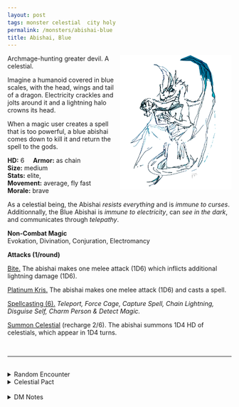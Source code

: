 ```yaml
---
layout: post
tags: monster celestial  city holy
permalink: /monsters/abishai-blue
title: Abishai, Blue
---
```


<img align="right" width=250px src="/images/abishaiblue.png">

Archmage-hunting greater devil. A celestial.

Imagine a humanoid covered in blue scales, with the head, wings and tail of a dragon. Electricity crackles and jolts around it and a lightning halo crowns its head. 

When a magic user creates a spell that is too powerful, a blue abishai comes down to kill it and return the spell to the gods.

**HD:** 6  &nbsp; &nbsp;  **Armor:** as chain <br>
**Size:** medium <br>
**Stats:** elite,  <br>
**Movement:** average, fly fast <br>
**Morale:** brave <br>

As a celestial being, the Abishai *resists everything* and is *immune to curses*. Additionnally, the Blue Abishai is *immune to electricity*, can *see in the dark*, and communicates through *telepathy*.

**Non-Combat Magic** <br>
Evokation, Divination, Conjuration, Electromancy

**Attacks (1/round)**

<ins>Bite.</ins> The abishai makes one melee attack (1D6) which inflicts additional lightning damage (1D6).

<ins>Platinum Kris.</ins> The abishai makes one melee attack (1D6) and casts a spell.

<ins>Spellcasting (6).</ins> *Teleport, Force Cage, Capture Spell, Chain Lightning, Disguise Self, Charm Person & Detect Magic.*

<ins>Summon Celestial</ins> (recharge 2/6). The abishai summons 1D4 HD of celestials, which appear in 1D4 turns.

<br>

---

<br>

<details markdown="1">
<summary>Random Encounter</summary>
1. **Monster:** 1 blue abishai.
1. **Lair:** An arcane vault, sealed in lightning and containing a hoard of arcane lore. <br>	&nbsp; OR <br>	**Omen:** A tear in space crackles with electricity.
1. **Spoor:** The content of a wizard’s study, scattered and crackling with lightning.
1. **Tracks:** The air crackling with arcane energy.
1. **Trace:**  [Rumor] A local wizard has disappeared, hit by lightning.
1. **Trace:** A mysterious semi-hidden orb, inert. Actually scries the mind of magic users.
</details>

<details markdown="1">
<summary>Celestial Pact</summary>
Evil celestials give the reward and the quest at the same time, then try to make accomplishing the quest impossible within the decided time frame. Good celestials give a quest first and the reward upon completion. The price of breaking a pact is always your soul. 

**Reward:**

1. An orb which creates an arc of electricity between it and any magic nearby.
1. A grimoire with 3 random spells.
1. You grow blue dragon scales with gives you protection like leather armor.
1. A blue [Imp](/monsters/imp) follower.
1. One blue horn that absorbs electricity like the [Fourth Ward](https://saltygoo.github.io/2020/11/13/the-ten-wards/).
1. Access to a well equipped wizard lab hidden in a permanent lightning storm in the astral sea.

**Quest:**

1. You must discover a spell powerful enough to destroy an army. Ensure you are the only one to know it.
1. You must kill an archmage who knows too much.
1. You must discover a spell that can kill or trap wizards.
1. You must kill the apprentice of an ancient dragon.
1. You must enslave a wizard.
1. You must steal a legendary artifact.
</details>

<br>

<details markdown="1">
<summary>DM Notes</summary>
I love devils, I'd even say they are my favourite type of monsters to run. I was always confused with how DnD cosmology had devils that plotted against the gods, good aligned celestials serving the gods and evil gods that were served by ... random evil monsters ? I prefer my gods to be assholes trying to maintain the status quo with arbitrary rules and devils to be the ones who punish those who disobey. Being creatures of order, each devil has a clear behaviour they punish. Adapted from [Mordenkainen's Tome of Foe](https://5e.tools/book.html#mtf) — SaltyGoo
</details>


